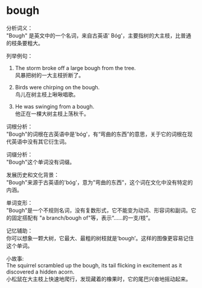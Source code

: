 # bough

分析词义：  
"Bough" 是英文中的一个名词，来自古英语' Bóg'，主要指树的大主枝，比普通的枝条要粗大。

  

列举例句：

  

1.  The storm broke off a large bough from the tree.  
    风暴把树的一大主枝折断了。
    
      
    
2.  Birds were chirping on the bough.  
    鸟儿在树主枝上啾啾唱歌。
    
      
    
3.  He was swinging from a bough.  
    他正在一棵大树主枝上荡秋千。
    
      
    

  

词根分析：  
"Bough"的词根在古英语中是'bóg'，有“弯曲的东西”的意思，关于它的词根在现代英语中没有其它衍生词。

  

词缀分析：  
"Bough"这个单词没有词缀。

  

发展历史和文化背景：  
"Bough"来源于古英语的'bóg'，意为"弯曲的东西"，这个词在文化中没有特定的内涵。

  

单词变形：  
"Bough"是一个不规则名词，没有复数形式，它不能变为动词、形容词和副词。它的固定搭配有 "a branch/bough of"等，表示“......的一支/枝”。

  

记忆辅助：  
你可以想象一颗大树，它最大、最粗的树枝就是‘bough’。这样的图像更容易记住这个单词。

  

小故事:  
The squirrel scrambled up the bough, its tail flicking in excitement as it discovered a hidden acorn.  
小松鼠在大主枝上快速地爬行，发现藏着的橡果时，它的尾巴兴奋地摇动起来。
